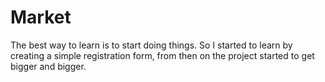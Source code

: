 # Market 

The best way to learn is  to start doing things. So I started to learn by creating a simple registration form, from then on the project started to get bigger and bigger. 
